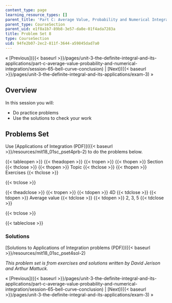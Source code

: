 ```yaml
---
content_type: page
learning_resource_types: []
parent_title: 'Part C: Average Value, Probability and Numerical Integration'
parent_type: CourseSection
parent_uid: e1f8a1b7-89b8-3e57-da0e-01f4ada7283a
title: Problem Set 8
type: CourseSection
uid: 94fe2b07-2ec2-811f-3644-a59845dad7a0
---
```


« [Previous]({{< baseurl >}}/pages/unit-3-the-definite-integral-and-its-applications/part-c-average-value-probability-and-numerical-integration/session-65-bell-curve-conclusion) | [Next]({{< baseurl >}}/pages/unit-3-the-definite-integral-and-its-applications/exam-3) »

Overview
--------

In this session you will:

*   Do practice problems
*   Use the solutions to check your work

Problems Set
------------

Use [Applications of Integration (PDF)]({{< baseurl >}}/resources/mit18_01sc_pset4prb-2) to do the problems below.

{{< tableopen >}}
{{< theadopen >}}
{{< tropen >}}
{{< thopen >}}
Section
{{< thclose >}}
{{< thopen >}}
Topic
{{< thclose >}}
{{< thopen >}}
Exercises
{{< thclose >}}

{{< trclose >}}

{{< theadclose >}}
{{< tropen >}}
{{< tdopen >}}
4D
{{< tdclose >}}
{{< tdopen >}}
Average value
{{< tdclose >}}
{{< tdopen >}}
2, 3, 5
{{< tdclose >}}

{{< trclose >}}

{{< tableclose >}}

### Solutions

[Solutions to Applications of Integration problems (PDF)]({{< baseurl >}}/resources/mit18_01sc_pset4sol-2)

_This problem set is from exercises and solutions written by David Jerison and Arthur Mattuck._

« [Previous]({{< baseurl >}}/pages/unit-3-the-definite-integral-and-its-applications/part-c-average-value-probability-and-numerical-integration/session-65-bell-curve-conclusion) | [Next]({{< baseurl >}}/pages/unit-3-the-definite-integral-and-its-applications/exam-3) »